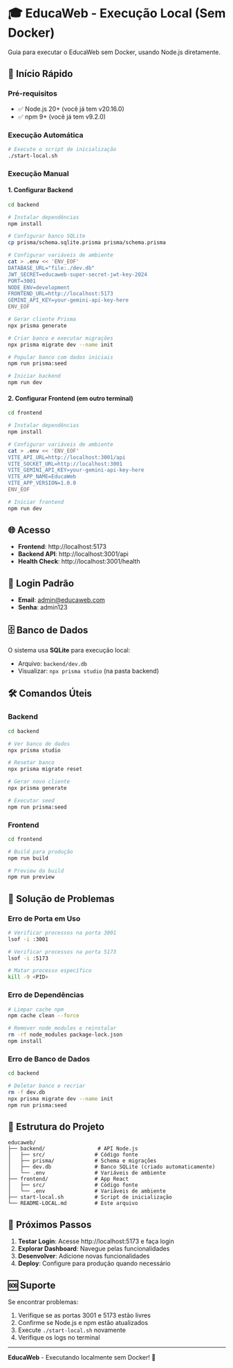 # 🎓 EducaWeb - Execução Local (Sem Docker)

Guia para executar o EducaWeb sem Docker, usando Node.js diretamente.

## 🚀 Início Rápido

### Pré-requisitos
- ✅ Node.js 20+ (você já tem v20.16.0)
- ✅ npm 9+ (você já tem v9.2.0)

### Execução Automática

```bash
# Execute o script de inicialização
./start-local.sh
```

### Execução Manual

#### 1. Configurar Backend

```bash
cd backend

# Instalar dependências
npm install

# Configurar banco SQLite
cp prisma/schema.sqlite.prisma prisma/schema.prisma

# Configurar variáveis de ambiente
cat > .env << 'ENV_EOF'
DATABASE_URL="file:./dev.db"
JWT_SECRET=educaweb-super-secret-jwt-key-2024
PORT=3001
NODE_ENV=development
FRONTEND_URL=http://localhost:5173
GEMINI_API_KEY=your-gemini-api-key-here
ENV_EOF

# Gerar cliente Prisma
npx prisma generate

# Criar banco e executar migrações
npx prisma migrate dev --name init

# Popular banco com dados iniciais
npm run prisma:seed

# Iniciar backend
npm run dev
```

#### 2. Configurar Frontend (em outro terminal)

```bash
cd frontend

# Instalar dependências
npm install

# Configurar variáveis de ambiente
cat > .env << 'ENV_EOF'
VITE_API_URL=http://localhost:3001/api
VITE_SOCKET_URL=http://localhost:3001
VITE_GEMINI_API_KEY=your-gemini-api-key-here
VITE_APP_NAME=EducaWeb
VITE_APP_VERSION=1.0.0
ENV_EOF

# Iniciar frontend
npm run dev
```

## 🌐 Acesso

- **Frontend**: http://localhost:5173
- **Backend API**: http://localhost:3001/api
- **Health Check**: http://localhost:3001/health

## 👤 Login Padrão

- **Email**: admin@educaweb.com
- **Senha**: admin123

## 🗄️ Banco de Dados

O sistema usa **SQLite** para execução local:
- Arquivo: `backend/dev.db`
- Visualizar: `npx prisma studio` (na pasta backend)

## 🛠️ Comandos Úteis

### Backend
```bash
cd backend

# Ver banco de dados
npx prisma studio

# Resetar banco
npx prisma migrate reset

# Gerar novo cliente
npx prisma generate

# Executar seed
npm run prisma:seed
```

### Frontend
```bash
cd frontend

# Build para produção
npm run build

# Preview da build
npm run preview
```

## 🔧 Solução de Problemas

### Erro de Porta em Uso
```bash
# Verificar processos na porta 3001
lsof -i :3001

# Verificar processos na porta 5173
lsof -i :5173

# Matar processo específico
kill -9 <PID>
```

### Erro de Dependências
```bash
# Limpar cache npm
npm cache clean --force

# Remover node_modules e reinstalar
rm -rf node_modules package-lock.json
npm install
```

### Erro de Banco de Dados
```bash
cd backend

# Deletar banco e recriar
rm -f dev.db
npx prisma migrate dev --name init
npm run prisma:seed
```

## 📁 Estrutura do Projeto

```
educaweb/
├── backend/                 # API Node.js
│   ├── src/                # Código fonte
│   ├── prisma/             # Schema e migrações
│   ├── dev.db              # Banco SQLite (criado automaticamente)
│   └── .env                # Variáveis de ambiente
├── frontend/               # App React
│   ├── src/                # Código fonte
│   └── .env                # Variáveis de ambiente
├── start-local.sh          # Script de inicialização
└── README-LOCAL.md         # Este arquivo
```

## 🎯 Próximos Passos

1. **Testar Login**: Acesse http://localhost:5173 e faça login
2. **Explorar Dashboard**: Navegue pelas funcionalidades
3. **Desenvolver**: Adicione novas funcionalidades
4. **Deploy**: Configure para produção quando necessário

## 🆘 Suporte

Se encontrar problemas:
1. Verifique se as portas 3001 e 5173 estão livres
2. Confirme se Node.js e npm estão atualizados
3. Execute `./start-local.sh` novamente
4. Verifique os logs no terminal

---

**EducaWeb** - Executando localmente sem Docker! 🚀
